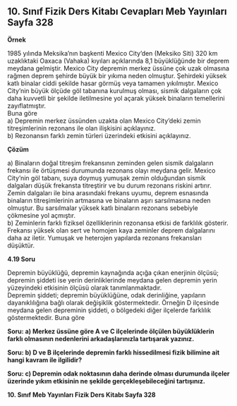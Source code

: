 ## 10. Sınıf Fizik Ders Kitabı Cevapları Meb Yayınları Sayfa 328

**Örnek**

1985 yılında Meksika’nın başkenti Mexico City’den (Meksiko Siti) 320 km uzaklıktaki Oaxaca (Vahaka) kıyıları açıklarında 8,1 büyüklüğünde bir deprem meydana gelmiştir. Mexico City depremin merkez üssüne çok uzak olmasına rağmen deprem şehirde büyük bir yıkıma neden olmuştur. Şehirdeki yüksek katlı binalar ciddi şekilde hasar görmüş veya tamamen yıkılmıştır. Mexico City’nin büyük ölçüde göl tabanına kurulmuş olması, sismik dalgaların çok daha kuvvetli bir şekilde iletilmesine yol açarak yüksek binaların temellerini zayıflatmıştır.  
 Buna göre  
 a) Depremin merkez üssünden uzakta olan Mexico City’deki zemin titreşimlerinin rezonans ile olan ilişkisini açıklayınız.  
 b) Rezonansın farklı zemin türleri üzerindeki etkisini açıklayınız.

**Çözüm**

a) Binaların doğal titreşim frekansının zeminden gelen sismik dalgaların frekansı ile örtüşmesi durumunda rezonans olayı meydana gelir. Mexico City’nin göl tabanı, suya doymuş yumuşak zemin olduğundan sismik dalgaları düşük frekansta titreştirir ve bu durum rezonans riskini artırır. Zemin dalgaları ile bina arasındaki frekans uyumu, deprem esnasında binaların titreşimlerinin artmasına ve binaların aşırı sarsılmasına neden olmuştur. Bu sarsılmalar yüksek katlı binaların rezonans sebebiyle çökmesine yol açmıştır.  
 b) Zeminlerin farklı fiziksel özelliklerinin rezonansa etkisi de farklılık gösterir. Frekansı yüksek olan sert ve homojen kaya zeminler deprem dalgalarını daha az iletir. Yumuşak ve heterojen yapılarda rezonans frekansları düşüktür.

**4.19 Soru**

Depremin büyüklüğü, depremin kaynağında açığa çıkan enerjinin ölçüsü; depremin şiddeti ise yerin derinliklerinde meydana gelen depremin yerin yüzeyindeki etkisinin ölçüsü olarak tanımlanmaktadır.  
 Depremin şiddeti; depremin büyüklüğüne, odak derinliğine, yapıların dayanıklılığına bağlı olarak değişiklik göstermektedir. Örneğin D ilçesinde meydana gelen depreminin şiddeti, o bölgedeki diğer ilçelerde farklılık göstermektedir. Buna göre

**Soru: a) Merkez üssüne göre A ve C ilçelerinde ölçülen büyüklüklerin farklı olmasının nedenlerini arkadaşlarınızla tartışarak yazınız.**

**Soru: b) D ve B ilçelerinde depremin farklı hissedilmesi fizik bilimine ait hangi kavram ile ilgilidir?**

**Soru: c) Depremin odak noktasının daha derinde olması durumunda ilçeler üzerinde yıkım etkisinin ne şekilde gerçekleşebileceğini tartışınız.**

**10. Sınıf Meb Yayınları Fizik Ders Kitabı Sayfa 328**